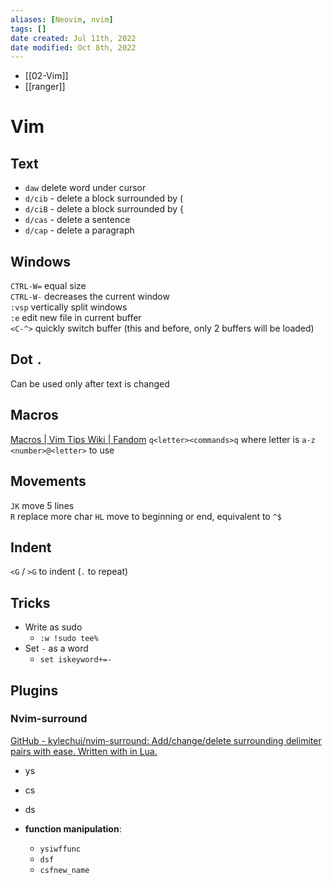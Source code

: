 ```yaml
---
aliases: [Neovim, nvim]
tags: [] 
date created: Jul 11th, 2022
date modified: Oct 8th, 2022
---
```

- [[02-Vim]]
- [[ranger]]
# Vim
## Text
- `daw` delete word under cursor
- `d/cib` - delete a block surrounded by (
- `d/ciB` - delete a block surrounded by {
- `d/cas` - delete a sentence
- `d/cap` - delete a paragraph

## Windows
`CTRL-W=` equal size  
`CTRL-W-` decreases the current window  
`:vsp` vertically split windows  
`:e` edit new file in current buffer  
`<C-^>` quickly switch buffer (this and before, only 2 buffers will be loaded)

## Dot `.`
Can be used only after text is changed

## Macros
[Macros | Vim Tips Wiki | Fandom](https://vim.fandom.com/wiki/Macros)
`q<letter><commands>q` where letter is `a-z`  
`<number>@<letter>` to use

## Movements
`JK` move 5 lines  
`R` replace more char
`HL` move to beginning or end, equivalent to `^$` 
	
## Indent
`<G` / `>G` to indent (`.` to repeat)

## Tricks
- Write as sudo
	- `:w !sudo tee%`
- Set `-` as a word
	- `set iskeyword+=-`

## Plugins
### Nvim-surround
[GitHub - kylechui/nvim-surround: Add/change/delete surrounding delimiter pairs with ease. Written with in Lua.](https://github.com/kylechui/nvim-surround)
- ys
- cs
- ds

- **function manipulation**:
	- `ysiwffunc`
	- `dsf`
	- `csfnew_name`
